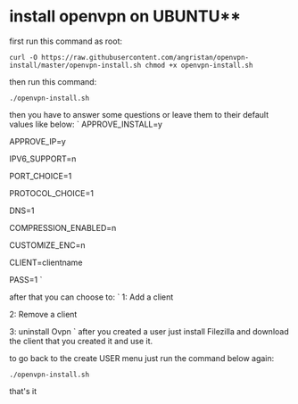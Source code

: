# install openvpn on UBUNTU**



first run this command as root:

`
curl -O https://raw.githubusercontent.com/angristan/openvpn-install/master/openvpn-install.sh
chmod +x openvpn-install.sh
`



then run this command:

`
./openvpn-install.sh
`


then you have to answer some questions or leave them to their default values like below:
`
APPROVE_INSTALL=y

APPROVE_IP=y

IPV6_SUPPORT=n

PORT_CHOICE=1

PROTOCOL_CHOICE=1

DNS=1

COMPRESSION_ENABLED=n

CUSTOMIZE_ENC=n

CLIENT=clientname

PASS=1
`

after that you can choose to:
`
1: Add a client

2: Remove a client

3: uninstall Ovpn
`
after you created a user just install Filezilla and download the client that you created it and use it.

to go back to the create USER menu just run the command below again: 

`
./openvpn-install.sh
`


that's it
